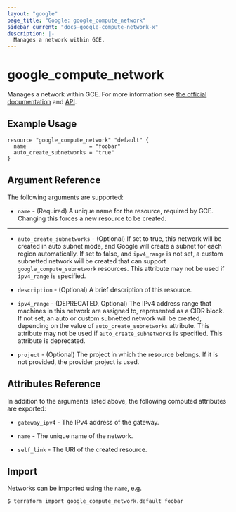 ```yaml
---
layout: "google"
page_title: "Google: google_compute_network"
sidebar_current: "docs-google-compute-network-x"
description: |-
  Manages a network within GCE.
---
```


# google\_compute\_network

Manages a network within GCE. For more information see
[the official documentation](https://cloud.google.com/compute/docs/vpc)
and
[API](https://cloud.google.com/compute/docs/reference/latest/networks).

## Example Usage

```hcl
resource "google_compute_network" "default" {
  name                    = "foobar"
  auto_create_subnetworks = "true"
}
```

## Argument Reference

The following arguments are supported:

* `name` - (Required) A unique name for the resource, required by GCE.
    Changing this forces a new resource to be created.

- - -

* `auto_create_subnetworks` - (Optional) If set to true, this network will be
    created in auto subnet mode, and Google will create a subnet for each region
    automatically. If set to false, and `ipv4_range` is not set, a custom
    subnetted network will be created that can support
    `google_compute_subnetwork` resources. This attribute may not be used if
    `ipv4_range` is specified.

* `description` - (Optional) A brief description of this resource.

* `ipv4_range` - (DEPRECATED, Optional) The IPv4 address range that machines in this network
    are assigned to, represented as a CIDR block. If not set, an auto or custom
    subnetted network will be created, depending on the value of
    `auto_create_subnetworks` attribute. This attribute may not be used if
    `auto_create_subnetworks` is specified. This attribute is deprecated.

* `project` - (Optional) The project in which the resource belongs. If it
    is not provided, the provider project is used.

## Attributes Reference

In addition to the arguments listed above, the following computed attributes are
exported:

* `gateway_ipv4` - The IPv4 address of the gateway.

* `name` - The unique name of the network.

* `self_link` - The URI of the created resource.


## Import

Networks can be imported using the `name`, e.g.

```
$ terraform import google_compute_network.default foobar
```
